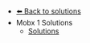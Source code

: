 - [⬅️ Back to solutions](../README.md)
- Mobx 1   Solutions
  - [Solutions](./Solutions.md "Solutions")
